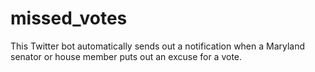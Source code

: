 # missed_votes

This Twitter bot automatically sends out a notification when a Maryland senator or house member puts out an excuse for a vote.
